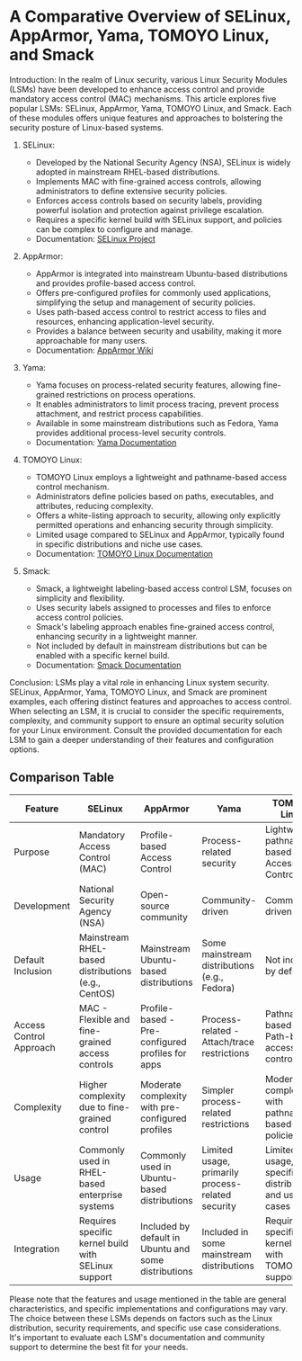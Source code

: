 # A Comparative Overview of SELinux, AppArmor, Yama, TOMOYO Linux, and Smack

Introduction:
In the realm of Linux security, various Linux Security Modules (LSMs) have been developed to enhance access control and provide mandatory access control (MAC) mechanisms. This article explores five popular LSMs: SELinux, AppArmor, Yama, TOMOYO Linux, and Smack. Each of these modules offers unique features and approaches to bolstering the security posture of Linux-based systems.

1. SELinux:
   - Developed by the National Security Agency (NSA), SELinux is widely adopted in mainstream RHEL-based distributions.
   - Implements MAC with fine-grained access controls, allowing administrators to define extensive security policies.
   - Enforces access controls based on security labels, providing powerful isolation and protection against privilege escalation.
   - Requires a specific kernel build with SELinux support, and policies can be complex to configure and manage.
   - Documentation: [SELinux Project](https://github.com/SELinuxProject/selinux/wiki)

2. AppArmor:
   - AppArmor is integrated into mainstream Ubuntu-based distributions and provides profile-based access control.
   - Offers pre-configured profiles for commonly used applications, simplifying the setup and management of security policies.
   - Uses path-based access control to restrict access to files and resources, enhancing application-level security.
   - Provides a balance between security and usability, making it more approachable for many users.
   - Documentation: [AppArmor Wiki](https://gitlab.com/apparmor/apparmor/-/wikis/home)

3. Yama:
   - Yama focuses on process-related security features, allowing fine-grained restrictions on process operations.
   - It enables administrators to limit process tracing, prevent process attachment, and restrict process capabilities.
   - Available in some mainstream distributions such as Fedora, Yama provides additional process-level security controls.
   - Documentation: [Yama Documentation](https://www.kernel.org/doc/html/latest/admin-guide/Yama.html)

4. TOMOYO Linux:
   - TOMOYO Linux employs a lightweight and pathname-based access control mechanism.
   - Administrators define policies based on paths, executables, and attributes, reducing complexity.
   - Offers a white-listing approach to security, allowing only explicitly permitted operations and enhancing security through simplicity.
   - Limited usage compared to SELinux and AppArmor, typically found in specific distributions and niche use cases.
   - Documentation: [TOMOYO Linux Documentation](https://de.wikipedia.org/wiki/TOMOYO_Linux)

5. Smack:
   - Smack, a lightweight labeling-based access control LSM, focuses on simplicity and flexibility.
   - Uses security labels assigned to processes and files to enforce access control policies.
   - Smack's labeling approach enables fine-grained access control, enhancing security in a lightweight manner.
   - Not included by default in mainstream distributions but can be enabled with a specific kernel build.
   - Documentation: [Smack Documentation](https://docs.kernel.org/admin-guide/LSM/Smack.html)

Conclusion:
LSMs play a vital role in enhancing Linux system security. SELinux, AppArmor, Yama, TOMOYO Linux, and Smack are prominent examples, each offering distinct features and approaches to access control. When selecting an LSM, it is crucial to consider the specific requirements, complexity, and community support to ensure an optimal security solution for your Linux environment. Consult the provided documentation for each LSM to gain a deeper understanding of their features and configuration options.


## Comparison Table

| Feature                 | SELinux                                            | AppArmor                                           | Yama                                                | TOMOYO Linux                                       | Smack                                              |
|-------------------------|----------------------------------------------------|----------------------------------------------------|-----------------------------------------------------|----------------------------------------------------|----------------------------------------------------|
| Purpose                 | Mandatory Access Control (MAC)                     | Profile-based Access Control                       | Process-related security                            | Lightweight, pathname-based Access Control         | Lightweight, labeling-based Access Control         |
| Development             | National Security Agency (NSA)                     | Open-source community                              | Community-driven                                    | Community-driven                                   | Community-driven                                   |
| Default Inclusion       | Mainstream RHEL-based distributions (e.g., CentOS) | Mainstream Ubuntu-based distributions               | Some mainstream distributions (e.g., Fedora)         | Not included by default                            | Not included by default                            |
| Access Control Approach | MAC - Flexible and fine-grained access controls    | Profile-based - Pre-configured profiles for apps   | Process-related - Attach/trace restrictions         | Pathname-based - Path-based access control         | Labeling-based - Security labels for processes/files |
| Complexity              | Higher complexity due to fine-grained control       | Moderate complexity with pre-configured profiles    | Simpler process-related restrictions                 | Moderate complexity with pathname-based policies   | Simpler labeling-based access control              |
| Usage                   | Commonly used in RHEL-based enterprise systems     | Commonly used in Ubuntu-based distributions         | Limited usage, primarily process-related security    | Limited usage, specific distributions and use cases | Limited usage, specific distributions and use cases |
| Integration             | Requires specific kernel build with SELinux support | Included by default in Ubuntu and some distributions | Included in some mainstream distributions            | Requires specific kernel build with TOMOYO support | Requires specific kernel build with Smack support  |

Please note that the features and usage mentioned in the table are general characteristics, and specific implementations and configurations may vary. The choice between these LSMs depends on factors such as the Linux distribution, security requirements, and specific use case considerations. It's important to evaluate each LSM's documentation and community support to determine the best fit for your needs.